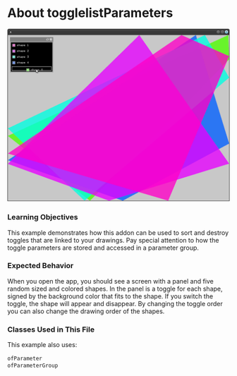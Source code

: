 # About togglelistParameters

![Screenshot of togglelistParameters](togglelistParameters.png)

### Learning Objectives
This example demonstrates how this addon can be used to sort and destroy toggles that are linked to your drawings. Pay special attention to how the toggle parameters are stored and accessed in a parameter group.

### Expected Behavior

When you open the app, you should see a screen with a panel and five random sized and colored shapes. In the panel is a toggle for each shape, signed by the background color that fits to the shape. If you switch the toggle, the shape will appear and disappear. By changing the toggle order you can also change the drawing order of the shapes.

### Classes Used in This File

This example also uses:

	ofParameter
	ofParameterGroup
